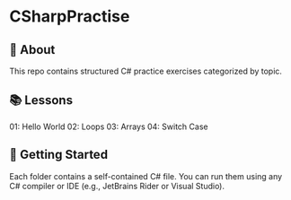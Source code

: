 # CSharpPractise

## 🧠 About
This repo contains structured C# practice exercises categorized by topic.

## 📚 Lessons
01: Hello World
02: Loops
03: Arrays
04: Switch Case

## 🚀 Getting Started
Each folder contains a self-contained C# file. You can run them using any C# compiler or IDE (e.g., JetBrains Rider or Visual Studio).
